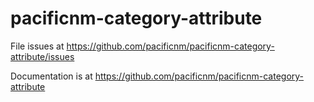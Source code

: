 # pacificnm-category-attribute

File issues at https://github.com/pacificnm/pacificnm-category-attribute/issues

Documentation is at https://github.com/pacificnm/pacificnm-category-attribute
